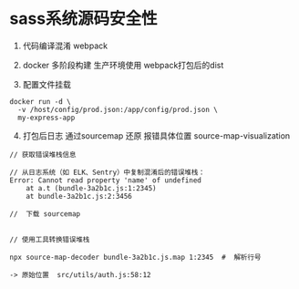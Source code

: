 # sass系统源码安全性

1. 代码编译混淆 webpack

2. docker 多阶段构建 生产环境使用 webpack打包后的dist

3. 配置文件挂载

```
docker run -d \
  -v /host/config/prod.json:/app/config/prod.json \
  my-express-app

```

4. 打包后日志 通过sourcemap 还原 报错具体位置 source-map-visualization

```
// 获取错误堆栈信息

// 从日志系统（如 ELK、Sentry）中复制混淆后的错误堆栈：
Error: Cannot read property 'name' of undefined
    at a.t (bundle-3a2b1c.js:1:2345)
    at bundle-3a2b1c.js:2:3456

//  下载 sourcemap


// 使用工具转换错误堆栈

npx source-map-decoder bundle-3a2b1c.js.map 1:2345  #  解析行号

-> 原始位置  src/utils/auth.js:58:12

```
